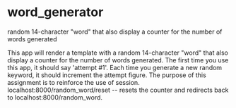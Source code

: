 # word_generator
random 14-character "word" that also display a counter for the number of words generated

This app will render a template with a random 14-character "word" that also display a counter for the number of words generated. 
The first time you use this app, it should say 'attempt #1'. Each time you generate a new random keyword, it should increment the attempt figure. The purpose of this assignment is to reinforce the use of session. 
localhost:8000/random_word/reset -- resets the counter and redirects back to localhost:8000/random_word.

